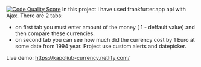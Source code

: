 [![Code Quality Score](https://www.code-inspector.com/project/currency-exchange/score/svg)](https://www.code-inspector.com/public/currency-exchange/12/POK/dashboard)
In this project i have used frankfurter.app api with Ajax. There are 2 tabs: 

- on first tab you must enter amount of the money ( 1 - deffault value) and then compare these currencies. 
- on second tab you can see how much did the currency cost by 1 Euro at some date from 1994 year. Project use custom alerts and datepicker.

Live demo: https://kapoliub-currency.netlify.com/
